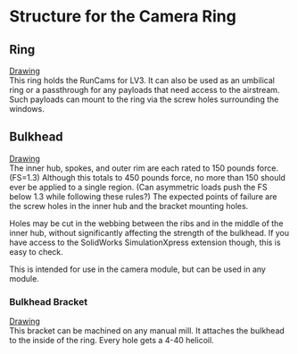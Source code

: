 # Structure for the Camera Ring

## Ring
[Drawing](360_RunCam_Ring.PDF)  
This ring holds the RunCams for LV3. 
It can also be used as an umbilical ring or a passthrough for any payloads that need access to the airstream.
Such payloads can mount to the ring via the screw holes surrounding the windows.

## Bulkhead
[Drawing](Camera%20Bulkhead.PDF)  
The inner hub, spokes, and outer rim are each rated to 150 pounds force. (FS=1.3)
Although this totals to 450 pounds force, no more than 150 should ever be applied to a single region.
(Can asymmetric loads push the FS below 1.3 while following these rules?)
The expected points of failure are the screw holes in the inner hub and the bracket mounting holes.

Holes may be cut in the webbing between the ribs and in the middle of the inner hub, without significantly affecting the strength of the bulkhead.
If you have access to the SolidWorks SimulationXpress extension though, this is easy to check.

This is intended for use in the camera module, but can be used in any module.

### Bulkhead Bracket
[Drawing](bulkheadBracket.PDF)  
This bracket can be machined on any manual mill.
It attaches the bulkhead to the inside of the ring.
Every hole gets a 4-40 helicoil.
